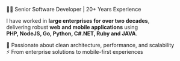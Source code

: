 👨‍💻 Senior Software Developer | 20+ Years Experience  

I have worked in **large enterprises for over two decades**,  
delivering robust **web and mobile applications** using  
**PHP, NodeJS, Go, Python, C#.NET, Ruby and JAVA**.  

🌱 Passionate about clean architecture, performance, and scalability  
⚡ From enterprise solutions to mobile-first experiences
